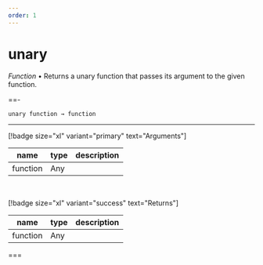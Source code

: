 ```yaml
---
order: 1
---
```

# unary

_Function_ &bull; Returns a unary function that passes its argument to the given function.


==- <pre><code>unary function &rarr; function</code></pre>
<hr>

[!badge size="xl" variant="primary" text="Arguments"]

| name | type | description |
|------|------|-------------|
|function|Any||

<br>

[!badge size="xl" variant="success" text="Returns"]

| name | type | description |
|------|------|-------------|
|function|Any||



===




